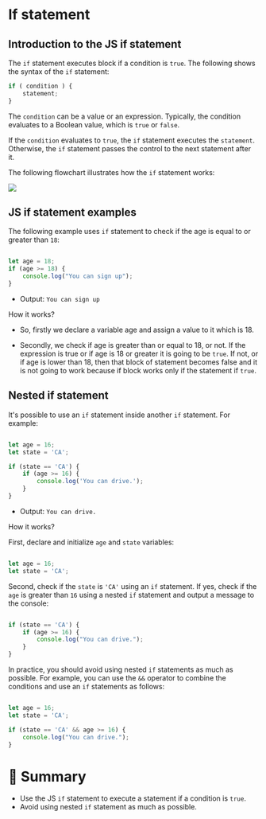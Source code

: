 # If statement

## Introduction to the JS if statement

The ```if``` statement executes block if a condition is ```true```. The following shows the syntax of the ```if``` statement:

```js
if ( condition ) {
    statement;
}
```

The ```condition``` can be a value or an expression. Typically, the condition evaluates to a Boolean value, which is ```true``` or ```false```.

If the ```condition``` evaluates to ```true```, the ```if``` statement executes the ```statement```. Otherwise, the ```if``` statement passes the control to the next statement after it.

The following flowchart illustrates how the ```if``` statement works:

<img src="https://www.javascripttutorial.net/wp-content/uploads/2022/01/javascript-if.svg">


## JS if statement examples

The following example uses ```if``` statement to check if the age is equal to or greater than ```18```:

```js

let age = 18;
if (age >= 18) {
    console.log("You can sign up");
}

```

- Output:
```You can sign up```

How it works?

- So, firstly we declare a variable age and assign a value to it which is 18.

- Secondly, we check if age is greater than or equal to 18, or not. If the expression is true or if age is 18 or greater it is going to be ```true```. If not, or if age is lower than 18, then that block of statement becomes false and it is not going to work because if block works only if the statement if ```true```.

## Nested if statement

It's possible to use an ```if``` statement inside another ```if``` statement. For example:

```js

let age = 16;
let state = 'CA';

if (state == 'CA') {
    if (age >= 16) {
        console.log('You can drive.');
    }
}

```

- Output: 
```You can drive.```

How it works?

First, declare and initialize ```age``` and ```state``` variables:

```js

let age = 16;
let state = 'CA';

```

Second, check if the ```state``` is ```'CA'``` using an ```if``` statement. If yes, check if the ```age``` is greater than ```16``` using a nested ```if``` statement and output a message to the console:


```js

if (state == 'CA') {
    if (age >= 16) {
        console.log("You can drive.");
    }
}

```

In practice, you should avoid using nested ```if``` statements as much as possible. For example, you can use the ```&&``` operator to combine the conditions and use an ```if``` statements as follows:

```js

let age = 16;
let state = 'CA';

if (state == 'CA' && age >= 16) {
    console.log("You can drive.");
}

```

# :memo: Summary

- Use the JS ```if``` statement to execute a statement if a condition is ```true```.
- Avoid using nested ```if``` statement as much as possible.